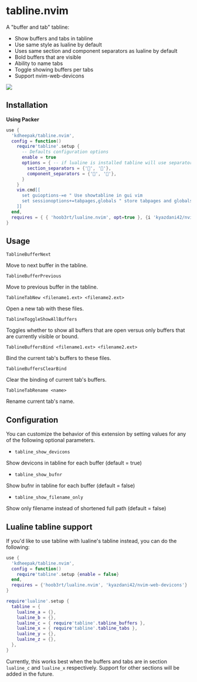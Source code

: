 # tabline.nvim

A "buffer and tab" tabline:

- Show buffers and tabs in tabline
- Use same style as lualine by default
- Uses same section and component separators as lualine by default
- Bold buffers that are visible
- Ability to name tabs
- Toggle showing buffers per tabs
- Support nvim-web-devicons

![](https://user-images.githubusercontent.com/1813121/128622268-173d2d40-a391-4fc7-b3ad-d10f2be97013.gif)

## Installation

**Using Packer**

```lua
use {
  'kdheepak/tabline.nvim',
  config = function()
    require'tabline'.setup {
      -- Defaults configuration options
      enable = true
      options = { -- if lualine is installed tabline will use separators configured in lualine by default. These options override those settings
        section_separators = {'', ''},
        component_separators = {'', ''},
      }
    }
    vim.cmd[[
      set guioptions-=e " Use showtabline in gui vim
      set sessionoptions+=tabpages,globals " store tabpages and globals in session
    ]]
  end,
  requires = { { 'hoob3rt/lualine.nvim', opt=true }, {i 'kyazdani42/nvim-web-devicons', opt = true} }
}
```

## Usage

`TablineBufferNext`

Move to next buffer in the tabline.

`TablineBufferPrevious`

Move to previous buffer in the tabline.

`TablineTabNew <filename1.ext> <filename2.ext>`

Open a new tab with these files.

`TablineToggleShowAllBuffers`

Toggles whether to show all buffers that are open versus only buffers that are currently visible or bound.

`TablineBuffersBind <filename1.ext> <filename2.ext>`

Bind the current tab's buffers to these files.

`TablineBuffersClearBind`

Clear the binding of current tab's buffers.

`TablineTabRename <name>`

Rename current tab's name.

## Configuration

You can customize the behavior of this extension by setting values for any of the following optional parameters.

- `tabline_show_devicons`

Show devicons in tabline for each buffer (default = true)

- `tabline_show_bufnr`

Show bufnr in tabline for each buffer (default = false)

- `tabline_show_filename_only`

Show only filename instead of shortened full path (default = false)

## Lualine tabline support

If you'd like to use tabline with lualine's tabline instead, you can do the following:

```lua
use {
  'kdheepak/tabline.nvim',
  config = function()
    require'tabline'.setup {enable = false}
  end,
  requires = {'hoob3rt/lualine.nvim', 'kyazdani42/nvim-web-devicons'}
}

require'lualine'.setup {
  tabline = {
    lualine_a = {},
    lualine_b = {},
    lualine_c = { require'tabline'.tabline_buffers },
    lualine_x = { require'tabline'.tabline_tabs },
    lualine_y = {},
    lualine_z = {},
  },
}
```

Currently, this works best when the buffers and tabs are in section `lualine_c` and `lualine_x` respectively.
Support for other sections will be added in the future.
